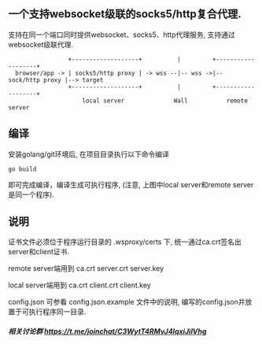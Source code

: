 ## 一个支持websocket级联的socks5/http复合代理.

支持在同一个端口同时提供websocket、socks5、http代理服务, 支持通过websocket级联代理.

```
                 +-------------------+          |         +-------------------+
  browser/app -> | socks5/http proxy | -> wss --|-- wss ->|-- sock/http proxy |--> target
                 +-------------------+          |         +-------------------+
                     local server              Wall           remote server
```

## 编译

安装golang/git环境后, 在项目目录执行以下命令编译
```
go build
```

即可完成编译，编译生成可执行程序, (注意, 上图中local server和remote server是同一个程序).

## 说明

证书文件必须位于程序运行目录的 .wsproxy/certs 下, 统一通过ca.crt签名出server和client证书.

remote server端用到
ca.crt
server.crt
server.key

local server端用到
ca.crt
client.crt
client.key

config.json 可参看 config.json.example 文件中的说明, 编写的config.json并放置于可执行程序同一目录.


##### 相关讨论群 https://t.me/joinchat/C3WytT4RMvJ4lqxiJiIVhg
